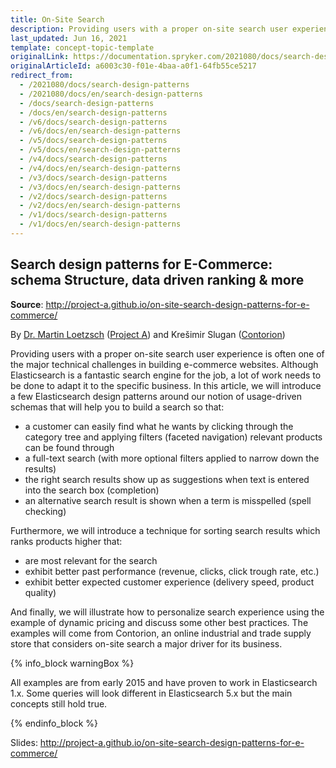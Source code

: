 ```yaml
---
title: On-Site Search
description: Providing users with a proper on-site search user experience is often one of the major technical challenges in building e-commerce websites.
last_updated: Jun 16, 2021
template: concept-topic-template
originalLink: https://documentation.spryker.com/2021080/docs/search-design-patterns
originalArticleId: a6003c30-f01e-4baa-a0f1-64fb55ce5217
redirect_from:
  - /2021080/docs/search-design-patterns
  - /2021080/docs/en/search-design-patterns
  - /docs/search-design-patterns
  - /docs/en/search-design-patterns
  - /v6/docs/search-design-patterns
  - /v6/docs/en/search-design-patterns  
  - /v5/docs/search-design-patterns
  - /v5/docs/en/search-design-patterns  
  - /v4/docs/search-design-patterns
  - /v4/docs/en/search-design-patterns  
  - /v3/docs/search-design-patterns
  - /v3/docs/en/search-design-patterns  
  - /v2/docs/search-design-patterns
  - /v2/docs/en/search-design-patterns  
  - /v1/docs/search-design-patterns
  - /v1/docs/en/search-design-patterns
---
```


## Search design patterns for E-Commerce: schema Structure, data driven ranking & more

**Source**: <http://project-a.github.io/on-site-search-design-patterns-for-e-commerce/>

By [Dr. Martin Loetzsch](http://martin-loetzsch.de/) ([Project A](https://www.project-a.com/)) and Krešimir Slugan ([Contorion](https://contorion.de/))

Providing users with a proper on-site search user experience is often one of the major technical challenges in building e-commerce websites. Although Elasticsearch is a fantastic search engine for the job, a lot of work needs to be done to adapt it to the specific business. In this article, we will introduce a few Elasticsearch design patterns around our notion of usage-driven schemas that will help you to build a search so that:

* a customer can easily find what he wants by clicking through the category tree and applying filters (faceted navigation) relevant products can be found through
* a full-text search (with more optional filters applied to narrow down the results)
* the right search results show up as suggestions when text is entered into the search box (completion)
* an alternative search result is shown when a term is misspelled (spell checking)

Furthermore, we will introduce a technique for sorting search results which ranks products higher that:

* are most relevant for the search
* exhibit better past performance (revenue, clicks, click trough rate, etc.)
* exhibit better expected customer experience (delivery speed, product quality)

And finally, we will illustrate how to personalize search experience using the example of dynamic pricing and discuss some other best practices. The examples will come from Contorion, an online industrial and trade supply store that considers on-site search a major driver for its business.

{% info_block warningBox %}

All examples are from early 2015 and have proven to work in Elasticsearch 1.x. Some queries will look different in Elasticsearch 5.x but the main concepts still hold true.

{% endinfo_block %}

Slides: <http://project-a.github.io/on-site-search-design-patterns-for-e-commerce/>
